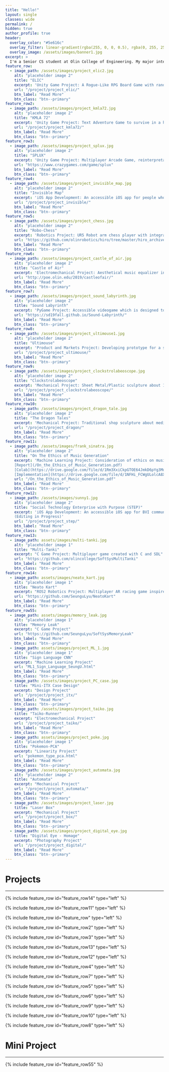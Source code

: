 ```yaml
---
title: "Hello!"
layout: single
classes: wide
permalink: /
hidden: true
author_profile: true
header:
  overlay_color: "#5e616c"
  overlay_filter: linear-gradient(rgba(255, 0, 0, 0.5), rgba(0, 255, 255, 0.5))
  overlay_image: /assets/images/banner1.jpg
excerpt: >
  I'm a Senior CS student at Olin College of Engineering. My major interest is in software engineering and its applications to accessibility/game development
feature_row:
  - image_path: /assets/images/project_elic2.jpg
    alt: "placeholder image 2"
    title: "ELIC"
    excerpt: 'Unity Game Project: A Rogue-Like RPG Board Game with randomly generated worlds and thousand combination of cards'
    url: "/project/project_elic/"
    btn_label: "Read More"
    btn_class: "btn--primary"
feature_row2:
  - image_path: /assets/images/project_kmla72.jpg
    alt: "placeholder image 2"
    title: "KMLA 72"
    excerpt: 'Unity Game Project: Text Adventure Game to survive in a high school KMLA for 3 days in the edge of being withdrawn'
    url: "/project/project_kmla72/"
    btn_label: "Read More"
    btn_class: "btn--primary"
feature_row3:
  - image_path: /assets/images/project_splux.jpg
    alt: "placeholder image 2"
    title: "SPLUX"
    excerpt: 'Unity Game Project: Multiplayer Arcade Game, reinterpretation of classic tetris with 4 users and 4 directions'
    url: "https://www.crazygames.com/game/splux"
    btn_label: "Read More"
    btn_class: "btn--primary"
feature_row4:
  - image_path: /assets/images/project_invisible_map.jpg
    alt: "placeholder image 2"
    title: "Invisible Map"
    excerpt: 'iOS App Development: An accessible iOS app for people who are blind to navigate inside buildings guided by augmented reality without any dependency on external devices'
    url: "/project/project_invisible/"
    btn_label: "Read More"
    btn_class: "btn--primary"
feature_row5:
  - image_path: /assets/images/project_chess.jpg
    alt: "placeholder image 2"
    title: "Robo-Chess"
    excerpt: 'Robotics Project: UR5 Robot arm chess player with integrated camera vision and serial communication'
    url: "https://github.com/olinrobotics/hiro/tree/master/hiro_archive/Fall_2018/chess"
    btn_label: "Read More"
    btn_class: "btn--primary"
feature_row6:
  - image_path: /assets/images/project_castle_of_air.jpg
    alt: "placeholder image 2"
    title: "Castle of Air"
    excerpt: 'Electromechanical Project: Aesthetical music equalizer inspried by the Hogwarts castle for Harry Potter'
    url: "http://poe.olin.edu/2019/castleofair/"
    btn_label: "Read More"
    btn_class: "btn--primary"
feature_row7:
  - image_path: /assets/images/project_sound_labyrinth.jpg
    alt: "placeholder image 2"
    title: "Sound Labyrinth"
    excerpt: 'PyGame Project: Accessible videogame which is designed to provide the same experience to people with a range of sensory abilities'
    url: "https://sd19fall.github.io/Sound-Labyrinth/"
    btn_label: "Read More"
    btn_class: "btn--primary"
feature_row8:
  - image_path: /assets/images/project_ultimouse1.jpg
    alt: "placeholder image 2"
    title: "Ultimouse"
    excerpt: 'Product and Markets Project: Developing prototype for a smartphone case/app that functions as a mouse'
    url: "/project/project_ultimouse/"
    btn_label: "Read More"
    btn_class: "btn--primary"
feature_row9:
  - image_path: /assets/images/project_clockstrolabeoscope.jpg
    alt: "placeholder image 2"
    title: "Clockstrolabeoscope"
    excerpt: 'Mechanical Project: Sheet Metal/Plastic sculpture about 16th century renaissance tool - The clock, astrolabe, and telescope'
    url: "/project/project_clockstrolabeoscope/"
    btn_label: "Read More"
    btn_class: "btn--primary"
feature_row10:
  - image_path: /assets/images/project_dragon_tale.jpg
    alt: "placeholder image 2"
    title: "The Dragon Tales"
    excerpt: 'Mechanical Project: Traditional shop sculpture about medieval myth - The knights and the dragon'
    url: "/project/project_dragon/"
    btn_label: "Read More"
    btn_class: "btn--primary"
feature_row11:
  - image_path: /assets/images/frank_sinatra.jpg
    alt: "placeholder image 2"
    title: "On The Ethics of Music Generation"
    excerpt: 'Machine Learning Project: Consideration of ethics on music generation <br>
    [Report](/On_the_Ethics_of_Music_Generation.pdf) 
    [Colab](https://drive.google.com/file/d/1Rm3XxiCkpGTOE64JmkD6pYg3MqOv5xnW/view?usp=sharing) 
    [Implementation](https://drive.google.com/file/d/1NFHi_FCWgULolcA8XUgHHYdvXR9Cg7Oc/view?usp=sharing)'
    url: "/On_the_Ethics_of_Music_Generation.pdf"
    btn_label: "Read More"
    btn_class: "btn--primary"
feature_row12:
  - image_path: /assets/images/sunny1.jpg
    alt: "placeholder image 2"
    title: "Social Technology Enterprise with Purpose (STEP)"
    excerpt: 'iOS App Development: An accessible iOS app for BVI community to use the phone hands-free with external devices such as buttons, gesture ring, and quiet speech <br>
    (Editing in Progress)'
    url: "/project/project_step/"
    btn_label: "Read More"
    btn_class: "btn--primary"
feature_row13:
  - image_path: assets/images/multi-tanki.jpg
    alt: "placeholder image 1"
    title: "Multi-Tanki"
    excerpt: "C Game Project: Multiplayer game created with C and SDL"
    url: "https://github.com/olincollege/SoftSysMultiTanki"
    btn_label: "Read More"
    btn_class: "btn--primary"
feature_row14:
  - image_path: assets/images/neato_kart.jpg
    alt: "placeholder image 1"
    title: "Neato Kart"
    excerpt: "ROS2 Robotics Project: Multiplayer AR racing game inspired by Mario Kart Live: Home Circuit (2020) using two physical Neatos"
    url: "https://github.com/SeunguLyu/NeatoKart"
    btn_label: "Read More"
    btn_class: "btn--primary"
feature_row55:
  - image_path: assets/images/memory_leak.jpg
    alt: "placeholder image 1"
    title: "Memory Leak"
    excerpt: "C Game Project"
    url: "https://github.com/SeunguLyu/SoftSysMemoryLeak"
    btn_label: "Read More"
    btn_class: "btn--primary"
  - image_path: assets/images/project_ML_1.jpg
    alt: "placeholder image 1"
    title: "Sign Language CNN"
    excerpt: "Machine Learning Project"
    url: "ML1_Sign_Language_SeungU.html"
    btn_label: "Read More"
    btn_class: "btn--primary"
  - image_path: /assets/images/project_PC_case.jpg
    title: "Mini-ITX Case Design"
    excerpt: "Design Project"
    url: "/project/project_itx/"
    btn_label: "Read More"
    btn_class: "btn--primary"
  - image_path: /assets/images/project_taiko.jpg
    title: "Taiko-Runner"
    excerpt: "Electromechanical Project"
    url: "/project/project_taiko/"
    btn_label: "Read More"
    btn_class: "btn--primary"
  - image_path: assets/images/project_poke.jpg
    alt: "placeholder image 1"
    title: "Pokemon-PCA"
    excerpt: "Linearity Project"
    url: "pokemon_type_pca.html"
    btn_label: "Read More"
    btn_class: "btn--primary"
  - image_path: /assets/images/project_automata.jpg
    alt: "placeholder image 2"
    title: "Automata"
    excerpt: "Mechanical Project"
    url: "/project/project_automata/"
    btn_label: "Read More"
    btn_class: "btn--primary"
  - image_path: /assets/images/project_laser.jpg
    title: "Laser Box"
    excerpt: "Mechanical Project"
    url: "/project/project_box/"
    btn_label: "Read More"
    btn_class: "btn--primary"
  - image_path: /assets/images/project_digital_eye.jpg
    title: "Digital Eye - Homage"
    excerpt: "Photography Project"
    url: "/project/project_digital/"
    btn_label: "Read More"
    btn_class: "btn--primary"
---
```


# Projects
***

{% include feature_row id="feature_row14" type="left" %}

{% include feature_row id="feature_row11" type="left" %}

{% include feature_row id="feature_row" type="left" %}

{% include feature_row id="feature_row2" type="left" %}

{% include feature_row id="feature_row3" type="left" %}

{% include feature_row id="feature_row13" type="left" %}

{% include feature_row id="feature_row12" type="left" %}

{% include feature_row id="feature_row4" type="left" %}

{% include feature_row id="feature_row7" type="left" %}

{% include feature_row id="feature_row5" type="left" %}

{% include feature_row id="feature_row6" type="left" %}

{% include feature_row id="feature_row9" type="left" %}

{% include feature_row id="feature_row10" type="left" %}

{% include feature_row id="feature_row8" type="left" %}






# Mini Project
***

{% include feature_row id="feature_row55" %}